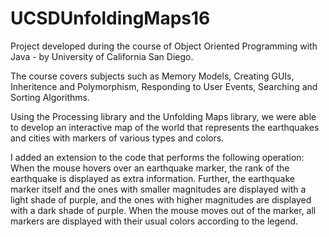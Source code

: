 # UCSDUnfoldingMaps16
Project developed during the course of Object Oriented Programming with Java - by University of California San Diego.

The course covers subjects such as Memory Models, Creating GUIs, Inheritence and Polymorphism, 
Responding to User Events, Searching and Sorting Algorithms. 

Using the Processing library and the Unfolding Maps library, we were able to develop an interactive map of the world 
that represents the earthquakes and cities with markers of various types and colors. 

I added an extension to the code that performs the following operation:
When the mouse hovers over an earthquake marker, the rank of the earthquake is displayed as extra information. 
Further, the earthquake marker itself and the ones with smaller magnitudes are displayed with a light shade of purple, 
and the ones with higher magnitudes are displayed with a dark shade of purple. When the mouse moves out of the marker, 
all markers are displayed with their usual colors according to the legend.
